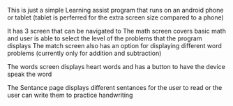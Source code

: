 This is just a simple Learning assist program that runs on an android phone or tablet (tablet is perferred for the extra screen size compared to a phone)

It has 3 screen that can be navigated to
The math screen covers basic math and user is able to select the level of the problems that the program displays
The match screen also has an option for displaying different word problems (currently only for addition and subtraction)

The words screen displays heart words and has a button to have the device speak the word

The Sentance page displays different sentances for the user to read or the user can write them to practice handwriting
